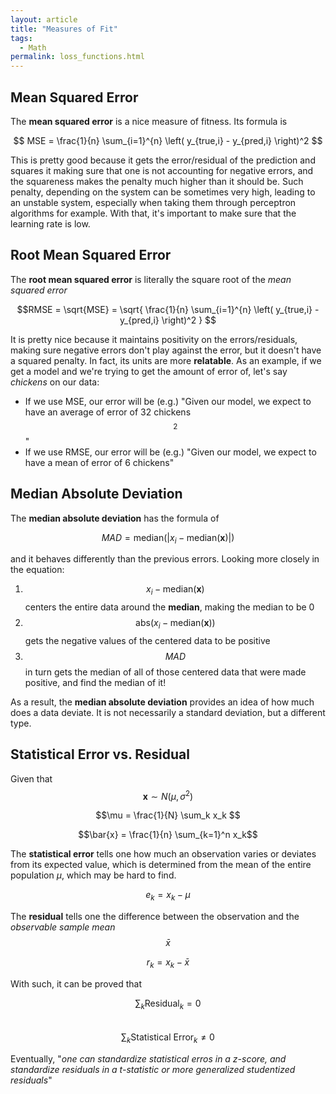 ```yaml
---
layout: article
title: "Measures of Fit"
tags:
  - Math
permalink: loss_functions.html
---
```


## Mean Squared Error
The **mean squared error** is a nice measure of fitness. Its formula is

$$ MSE = \frac{1}{n} \sum_{i=1}^{n} \left( y_{true,i} - y_{pred,i} \right)^2 $$

This is pretty good because it gets the error/residual of the prediction and squares it making sure that one is not accounting for negative errors, and the squareness makes the penalty much higher than it should be. Such penalty, depending on the system can be sometimes very high, leading to an unstable system, especially when taking them through perceptron algorithms for example. With that, it's important to make sure that the learning rate is low.

## Root Mean Squared Error

The **root mean squared error** is literally the square root of the *mean squared error*

$$RMSE = \sqrt{MSE} = \sqrt{ \frac{1}{n} \sum_{i=1}^{n} \left( y_{true,i} - y_{pred,i} \right)^2 } $$

It is pretty nice because it maintains positivity on the errors/residuals, making sure negative errors don't play against the error, but it doesn't have a squared penalty. In fact, its units are more **relatable**. As an example, if we get a model and we're trying to get the amount of error of, let's say *chickens* on our data:
- If we use MSE, our error will be (e.g.) "Given our model, we expect to have an average of error of 32 chickens$$^2$$"
- If we use RMSE, our error will be (e.g.) "Given our model, we expect to have a mean of error of 6 chickens"


## Median Absolute Deviation
The **median absolute deviation** has the formula of

$$ MAD = \text{median}( | x_i - \text{median}(\textbf{x})| )$$

and it behaves differently than the previous errors. Looking more closely in the equation:
1. $$x_i - \text{median}(\textbf{x})$$ centers the entire data around the **median**, making the median to be 0
1. $$\text{abs}(x_i - \text{median}(\textbf{x}))$$ gets the negative values of the centered data to be positive
1. $$MAD$$ in turn gets the median of all of those centered data that were made positive, and find the median of it!

As a result, the **median absolute deviation** provides an idea of how much does a data deviate. It is not necessarily a standard deviation, but a different type.


## Statistical Error vs. Residual
Given that $$\textbf{x} \sim  N(\mu,\sigma^2)$$

$$\mu = \frac{1}{N} \sum_k x_k $$

$$\bar{x} = \frac{1}{n} \sum_{k=1}^n x_k$$

The **statistical error** tells one how much an observation varies or deviates from its expected value, which is determined from the mean of the entire population $\mu$, which may be hard to find.

$$ e_k = x_k - \mu $$

The **residual** tells one the difference between the observation and the *observable sample mean* $$\bar{x}$$

$$ r_k = x_k - \bar{x} $$

With such, it can be proved that

$$\sum_k \text{Residual}_k = 0 $$  
$$\sum_k \text{Statistical Error}_k \neq 0$$

Eventually, "*one can standardize statistical erros in a z-score, and standardize residuals in a t-statistic or more generalized studentized residuals*"
